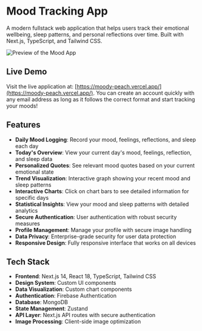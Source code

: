 # Mood Tracking App

A modern fullstack web application that helps users track their emotional wellbeing, sleep patterns, and personal reflections over time. Built with Next.js, TypeScript, and Tailwind CSS.

![Preview of the Mood App](public/images/Preview.jpg)

## Live Demo

Visit the live application at: [https://moody-peach.vercel.app/](https://moody-peach.vercel.app/). You can create an account quickly with any email address as long as it follows the correct format and start tracking your moods!

## Features

- **Daily Mood Logging**: Record your mood, feelings, reflections, and sleep each day
- **Today's Overview**: View your current day's mood, feelings, reflection, and sleep data
- **Personalized Quotes**: See relevant mood quotes based on your current emotional state
- **Trend Visualization**: Interactive graph showing your recent mood and sleep patterns
- **Interactive Charts**: Click on chart bars to see detailed information for specific days
- **Statistical Insights**: View your mood and sleep patterns with detailed analytics
- **Secure Authentication**: User authentication with robust security measures
- **Profile Management**: Manage your profile with secure image handling
- **Data Privacy**: Enterprise-grade security for user data protection
- **Responsive Design**: Fully responsive interface that works on all devices

## Tech Stack

- **Frontend**: Next.js 14, React 18, TypeScript, Tailwind CSS
- **Design System**: Custom UI components
- **Data Visualization**: Custom chart components
- **Authentication**: Firebase Authentication
- **Database**: MongoDB
- **State Management**: Zustand
- **API Layer**: Next.js API routes with secure authentication
- **Image Processing**: Client-side image optimization


